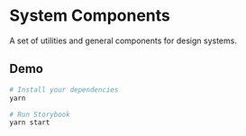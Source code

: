 # System Components
A set of utilities and general components for design systems.

## Demo
```sh
# Install your dependencies
yarn

# Run Storybook
yarn start
```